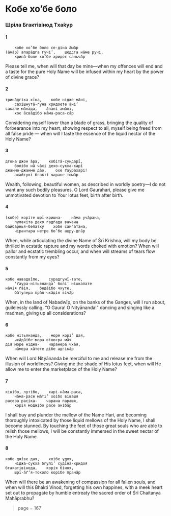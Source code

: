 # Кобе хо’бе боло

### Шрīла Бгактівінод Тха̄кур

#### 1

        кобе хо’бе боло се-діна а̄ма̄р
    (а̄ма̄р) апара̄дга гучі’,    шюддга на̄ме ручі,
        крипа̄-боле хо’бе хридоє саньча̄р

Please tell me, when will that day be mine—when my offences will end and a taste for the pure Holy Name will be infused within my heart by the power of divine grace?

#### 2

    трина̄дгіка хīна,    кобе нідже ма̄ні,
        сахішнута̄-ґуна хридоєте а̄ні’
    сакале ма̄нада,    а̄пані ама̄нī,
        хоє а̄сва̄дібо на̄ма-раса-са̄р

Considering myself lower than a blade of grass, bringing the quality of forbearance into my heart, showing respect to all, myself being freed from all false pride — when will I taste the essence of the liquid nectar of the Holy Name?

#### 3

    дгона джон а̄ра,    кобіта̄-сундарī,
        болібо на̄ ча̄хі дехо-сукха-карī
    джанме-джанме да̄о,    охе ґаурахарі!
        ахайтукī бгакті чаране тома̄р

Wealth, following, beautiful women, as described in worldly poetry—I do not want any such bodily pleasures. O Lord Gaurahari, please give me unmotivated devotion to Your lotus feet, birth after birth.

#### 4

    (кобе) коріте шрī-кришна-    на̄ма уча̄рана,
        пулакіта дехо ґадґада вачана
    байбарнья-бепатху    хобе сангатана,
        нірантара нетре бо’бе ашру-дга̄р

When, while articulating the divine Name of Śrī Krishna, will my body be thrilled in ecstatic rapture and my words choked with emotion? When will pallor and ecstatic trembling occur, and when will streams of tears flow constantly from my eyes?

#### 5

    кобе навадвīпе,    сурадгунī-тате,
        ‘ґаура-нітьянанда’ болі’ нішкапате
    на̄чія ґа̄ія,    беда̄ібо чхуте,
        ба̄тулера пра̄я чха̄дія віча̄р

When, in the land of Nabadwīp, on the banks of the Ganges, will I run about, guilelessly calling, “O Gaura! O Nityānanda!” dancing and singing like a madman, giving up all considerations?

#### 6

    кобе нітьянанда,    море корі’ дая,
        чха̄да̄ібе мора вішоєра ма̄я
    дія море ніджа-    чаранера чха̄я,
        на̄мера ха̄тете дібе адгіка̄р

When will Lord Nityānanda be merciful to me and release me from the illusion of worldliness? Giving me the shade of His lotus feet, when will He allow me to enter the marketplace of the Holy Name?

#### 7

    кінібо, лутібо,    харі-на̄ма-раса,
        на̄ма-расе ма̄ті’ хоібо вівашя
    расера расіка-    чарана парашя,
        корія моджібо расе аніба̄р

I shall buy and plunder the mellow of the Name Hari, and becoming thoroughly intoxicated by those liquid mellows of the Holy Name, I shall become stunned. By touching the feet of those great souls who are able to relish those mellows, I will be constantly immersed in the sweet nectar of the Holy Name.

#### 8

    кобе джīве дая,    хоібе удоя,
        ніджа-сукха бгулі’ судīна-хридоя
    бгакатівінода,    корія біноя,
        шрī-а̄ґʼя-тохоло корібе прача̄р

When will there be an awakening of compassion for all fallen souls, and when will this Bhakti Vinod, forgetting his own happines, with a meek heart set out to propagate by humble entreaty the sacred order of Śrī Chaitanya Mahāprabhu?


> page = 167